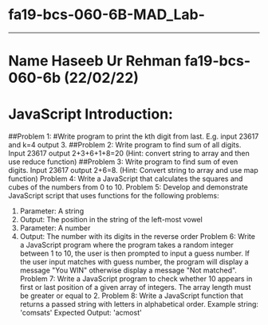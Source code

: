 # fa19-bcs-060-6B-MAD_Lab-

--------------------------------
# Name Haseeb Ur Rehman fa19-bcs-060-6b (22/02/22)
# JavaScript Introduction:
##Problem 1:
#Write program to print the kth digit from last. E.g. input 23617 and k=4 output 3. 
##Problem 2:
Write program to find sum of all digits. Input 23617 output 2+3+6+1+8=20
(Hint: convert string to array and then use reduce function)
##Problem 3:
Write program to find sum of even digits. Input 23617 output 2+6=8.
(Hint: Convert string to array and use map function)
Problem 4:
Write a JavaScript that calculates the squares and cubes of the numbers from 0 to 10.
Problem 5:
Develop and demonstrate JavaScript script that uses functions for the following problems: 
1.	Parameter: A string 
2.	Output: The position in the string of the left-most vowel 
3.	Parameter: A number  
4.	Output: The number with its digits in the reverse order
Problem 6:
Write a JavaScript program where the program takes a random integer between 1 to 10, the user is then prompted to input a guess number. If the user input matches with guess number, the program will display a message "You WIN" otherwise display a message "Not matched".
Problem 7:
Write a JavaScript program to check whether 10 appears in first or last position of a given array of integers. The array length must be greater or equal to 2.
Problem 8:
Write a JavaScript function that returns a passed string with letters in alphabetical order.
Example string: 'comsats'
Expected Output: 'acmost'
